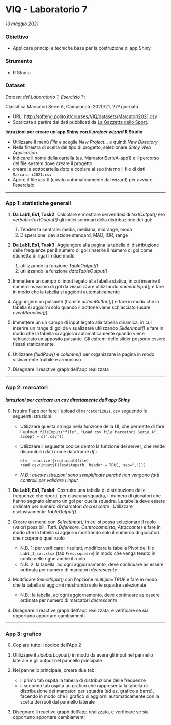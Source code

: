 VIQ - Laboratorio 7
===================

*13 maggio 2021*

### Obiettivo

- Applicare principi e tecniche base per la costruzione di app Shiny

### Strumento

-  R Studio 

### Dataset

*Dataset del Laboratorio 1, Esercizio 1* :

Classifica Marcatori Serie A, Campionato 2020/21, 27ª giornata

-   URL: <http://softeng.polito.it/courses/VIQ/datasets/Marcatori2021.csv>
-   Scaricata a partire dai dati pubblicati da [La Gazzetta dello Sport](https://www.gazzetta.it/calcio/serie-a/marcatori/).

**Istruzioni per creare un'app Shiny con il *project wizard* R Studio**

- Utilizzare il menù *File* e sceglie *New Project...* e quindi *New Directory* 
- Nella finestra di scelta del tipo di progetto, selezionare *Shiny Web Application* 
- Indicare il nome della cartella (es. MarcatoriSerieA-app1) e il percorso del file system dove creare il progetto 
- creare la sottocartella *data* e copiare al suo interno il file di dati `Marcatori2021.csv`
- Aprire il file `app.R` (creato automaticamente dal wizard) per avviare l'esercizio


--- 

### App 1: statistiche generali

1.  **Da Lab1, Es1, Task2**:  Calcolare e mostrare servendosi di *textOutput()* e/o *verbatimTextOutput()* gli indici sommari della distribuzione dei gol:
    1.   Tendenza centrale: media, mediana, midrange, moda
    2.   Dispersione: deviazione standard, MAD, IQR, range


2.  **Da Lab1, Es1, Task3**: Aggiungere alla pagina la tabella di distribuzione delle frequenze per il numero di gol (inserire il numero di gol come etichetta di riga) in due modi:
    1.  utilizzando la funzione *TableOutput()*
    2.  utilizzando la funzione *dataTableOutput()*
        
3. Immettere un campo di input legato alla tabella statica, in cui inserire il numero massimo di gol da visualizzare utilizzando *numericInput()* e fare in modo che la tabella si aggiorni automaticamente 

4. Aggiungere un pulsante (tramite *actionButton()*) e fare in modo che la tabella si aggiorni solo quando il bottone viene schiacciato (usare *eventReactive()*)

5.  Immettere un un campo di input legato alla tabella dinamica, in cui inserire un range di gol da visualizzare utilizzando *SliderInput()* e fare in modo che la tabella si aggiorni automaticamente quando viene schiacciato un apposito pulsante. Gli estremi dello slider possono essere fissati staticamente.

6. Utilizzare *fluidRow()* e *columns()* per organizzare la pagina in modo visivamente fruibile e armonioso

7. Disegnare il reactive graph dell'app realizzata

--- 

### App 2: marcatori

#### *Istruzioni per caricare un csv direttamente dall'app Shiny*

0. Istruire l'app per fare l'upload di `Marcatori2021.csv` seguendo le seguenti istruzioni:
   -  Utilizzare questa stringa nella funzione della UI, che permette di fare l'upload: `fileInput("file", "Load csv file Marcatori Serie A", accept = c(".csv"))`
   -  Utilizzare il seguente codice dentro la funzione del server, che rende disponibili i dati come dataframe *df* :
   
      ```
      df<- reactive({req(input$file)
      read.csv(input$file$datapath, header = TRUE, sep=",")})
      ```
      
    - *N.B.: queste istruzioni sono semplificate perché non vengono fatti controlli per validare l'input*
  
1. **Da Lab1, Es1, Task4**: Costruire una tabella di distribuzione delle frequenze che riporti, per ciascuna squadra, il numero di giocatori che hanno segnato almeno un gol per quella squadra. La tabella deve essere ordinata per numero di marcatori *decrescente* . Utilizzare esclusivamente *TableOutput()*.

2. Creare un menù con *SelectInput()* in cui si possa selezionare il ruolo (valori possibili: *Tutti, Difensore, Centrocampista, Attaccante*) e fare in modo che la tabella si aggiorni mostrando solo il numerdo di giocatori che ricoprono quel ruolo
   - N.B. 1: per verificare i risultati, modificare la tabella Pivot del file `Lab1_1_sol.xlsx` (tab `Freq.squadre`) in modo che venga tenuto in conto nelle righe anche il ruolo
   - N.B. 2: la tabella, ad ogni aggiornamento, deve continuare as essere ordinata per numero di marcatori *decrescente* 

3. Modificare *SelectInput()* con l'opzione *multiple=TRUE* 
e fare in modo che la tabella si aggiorni mostrando solo le squadre selezionate
    - N.B.: la tabella, ad ogni aggiornamento, deve continuare as essere ordinata per numero di marcatori *decrescente* 

4. Disegnare il reactive graph dell'app realizzata, e verificare se sia opportuno apportare cambiamenti

--- 

### App 3: grafico

0. Copiare tutto il codice dell'App 2

1. Utilizzare il *sidebarLayout()* in modo da avere gli input nel pannello laterale e gli output nel pannello principale

2. Nel pannello principale, creare due tab:
   - il primo tab ospita la tabella di distribuzione delle frequenze 
   - il secondo tab ospita un grafico che rappresenta la tabella di distribuzione dei marcatori per squadra (ad es. grafico a barre), facendo in modo che il grafico si aggiorni automaticamente con la scelta dei ruoli dal pannello laterale

3. Disegnare il reactive graph dell'app realizzata, e verificare se sia opportuno apportare cambiamenti 

